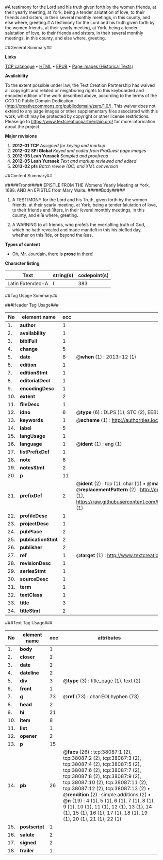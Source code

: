 #A testimony for the Lord and his truth given forth by the women friends, at their yearly meeting, at York, being a tender salutation of love, to their friends and sisters, in their several monthly meetings, in this county, and else where, greeting.#
A testimony for the Lord and his truth given forth by the women friends, at their yearly meeting, at York, being a tender salutation of love, to their friends and sisters, in their several monthly meetings, in this county, and else where, greeting.

##General Summary##

**Links**

[TCP catalogue](http://www.ota.ox.ac.uk/tcp/)  • 
[HTML](http://tei.it.ox.ac.uk/tcp/Texts-HTML/free/A64/A64453.html)  • 
[EPUB](http://tei.it.ox.ac.uk/tcp/Texts-EPUB/free/A64/A64453.epub) • 
[Page images (Historical Texts)](https://historicaltexts.jisc.ac.uk/eebo-99833609e)

**Availability**

To the extent possible under law, the Text Creation Partnership has waived all copyright and related or neighboring rights to this keyboarded and encoded edition of the work described above, according to the terms of the CC0 1.0 Public Domain Dedication (http://creativecommons.org/publicdomain/zero/1.0/). This waiver does not extend to any page images or other supplementary files associated with this work, which may be protected by copyright or other license restrictions. Please go to https://www.textcreationpartnership.org/ for more information about the project.

**Major revisions**

1. __2012-01__ __TCP__ *Assigned for keying and markup*
1. __2012-02__ __SPi Global__ *Keyed and coded from ProQuest page images*
1. __2012-05__ __Leah Yurasek__ *Sampled and proofread*
1. __2012-05__ __Leah Yurasek__ *Text and markup reviewed and edited*
1. __2013-02__ __pfs__ *Batch review (QC) and XML conversion*

##Content Summary##

#####Front#####
EPISTLE FROM THE Womens Yearly Meeting at York, 1688. AND An EPISTLE from Mary Waite.
#####Body#####

1. A TESTIMONY for the Lord and his Truth, given forth by the women friends, at their yearly meeting, at York, being a tender ſalutation of love, to their friends and ſiſters, in their ſeveral monthly meetings, in this county, and elſe where, greeting.

1. A WARNING to all friends, who profeſs the everlaſting truth of God, which he hath revealed and made manifeſt in this his bleſſed day, whether on this ſide, or beyond the ſeas.

**Types of content**

  * Oh, Mr. Jourdain, there is **prose** in there!

**Character listing**


|Text|string(s)|codepoint(s)|
|---|---|---|
|Latin Extended-A|ſ|383|

##Tag Usage Summary##

###Header Tag Usage###

|No|element name|occ|attributes|
|---|---|---|---|
|1.|__author__|1||
|2.|__availability__|1||
|3.|__biblFull__|1||
|4.|__change__|5||
|5.|__date__|8| @__when__ (1) : 2013-12 (1)|
|6.|__edition__|1||
|7.|__editionStmt__|1||
|8.|__editorialDecl__|1||
|9.|__encodingDesc__|1||
|10.|__extent__|2||
|11.|__fileDesc__|1||
|12.|__idno__|6| @__type__ (6) : DLPS (1), STC (2), EEBO-CITATION (1), PROQUEST (1), VID (1)|
|13.|__keywords__|1| @__scheme__ (1) : http://authorities.loc.gov/ (1)|
|14.|__label__|5||
|15.|__langUsage__|1||
|16.|__language__|1| @__ident__ (1) : eng (1)|
|17.|__listPrefixDef__|1||
|18.|__note__|8||
|19.|__notesStmt__|2||
|20.|__p__|11||
|21.|__prefixDef__|2| @__ident__ (2) : tcp (1), char (1)  •  @__matchPattern__ (2) : ([0-9\-]+):([0-9IVX]+) (1), (.+) (1)  •  @__replacementPattern__ (2) : http://eebo.chadwyck.com/downloadtiff?vid=$1&page=$2 (1), https://raw.githubusercontent.com/textcreationpartnership/Texts/master/tcpchars.xml#$1 (1)|
|22.|__profileDesc__|1||
|23.|__projectDesc__|1||
|24.|__pubPlace__|2||
|25.|__publicationStmt__|2||
|26.|__publisher__|2||
|27.|__ref__|1| @__target__ (1) : http://www.textcreationpartnership.org/docs/. (1)|
|28.|__revisionDesc__|1||
|29.|__seriesStmt__|1||
|30.|__sourceDesc__|1||
|31.|__term__|1||
|32.|__textClass__|1||
|33.|__title__|3||
|34.|__titleStmt__|2||


###Text Tag Usage###

|No|element name|occ|attributes|
|---|---|---|---|
|1.|__body__|1||
|2.|__closer__|2||
|3.|__date__|2||
|4.|__dateline__|2||
|5.|__div__|3| @__type__ (3) : title_page (1), text (2)|
|6.|__front__|1||
|7.|__g__|73| @__ref__ (73) : char:EOLhyphen (73)|
|8.|__head__|2||
|9.|__hi__|21||
|10.|__item__|8||
|11.|__list__|1||
|12.|__opener__|2||
|13.|__p__|15||
|14.|__pb__|26| @__facs__ (26) : tcp:38087:1 (2), tcp:38087:2 (2), tcp:38087:3 (2), tcp:38087:4 (2), tcp:38087:5 (2), tcp:38087:6 (2), tcp:38087:7 (2), tcp:38087:8 (2), tcp:38087:9 (2), tcp:38087:10 (2), tcp:38087:11 (2), tcp:38087:12 (2), tcp:38087:13 (2)  •  @__rendition__ (2) : simple:additions (2)  •  @__n__ (19) : 4 (1), 5 (1), 6 (1), 7 (1), 8 (1), 9 (1), 10 (1), 11 (1), 12 (1), 13 (1), 14 (1), 15 (1), 16 (1), 17 (1), 18 (1), 19 (1), 20 (1), 21 (1), 22 (1)|
|15.|__postscript__|1||
|16.|__salute__|2||
|17.|__signed__|2||
|18.|__trailer__|1||
